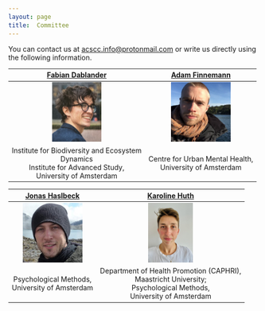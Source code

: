 ```yaml
---
layout: page
title:  Committee
---
```


You can contact us at [acscc.info@protonmail.com](mailto:acscc.info@protonmail.com) or write us directly using the following information.

|[Fabian Dablander](https://fabiandablander.com)|[Adam Finnemann](https://afinnemann.github.io/)|
|:-------------------------:|:-------------------------:|
|<img src="/assets/image23/committee/fabian.jpg" height="120px"  />| <img src="/assets/image23/committee/adam.png" height="120px"  />|
|Institute for Biodiversity and Ecosystem <br> Dynamics <br> Institute for Advanced Study, <br> University of Amsterdam | Centre for Urban Mental Health,  <br> University of Amsterdam |

|[Jonas Haslbeck](https://jonashaslbeck.com/)|[Karoline Huth](https://karolinehuth.github.io/)|
|:-------------------------:|:-------------------------:|
|<img src="/assets/image23/committee/jonas.jpg" height="120px"  />| <img src="/assets/image23/committee/KarolineHuth_vertical.jpg" height="120px"  />|
| Psychological Methods, <br> University of Amsterdam | Department of Health Promotion (CAPHRI), <br> Maastricht University; <br> Psychological Methods, <br> University of Amsterdam |

